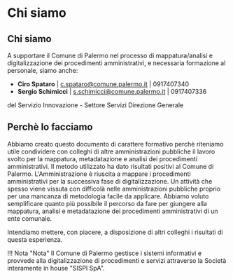 # Chi siamo

## Chi siamo
A supportare il Comune di Palermo nel processo di mappatura/analisi e digitalizzazione dei procedimenti amministrativi, e necessaria formazione al personale, siamo anche:

- **Ciro Spataro** | c.spataro@comune.palermo.it | 0917407340
- **Sergio Schimicci** | s.schimicci@comune.palermo.it | 0917407336

del Servizio Innovazione - Settore Servizi Direzione Generale

## Perchè lo facciamo
Abbiamo creato questo documento di carattere formativo perchè riteniamo utile condividere con colleghi di altre amministrazioni pubbliche il lavoro svolto per la mappatura, metadatazione e analisi dei procedimenti amministrativi. Il metodo utilizzato ha dato risultati positivi al Comune di Palermo. L'Amministrazione è riuscita a mappare i procedimenti amministrativi per la successiva fase di digitalizzazione. Un attività che spesso viene vissuta con difficolà nelle amministrazioni pubbliche proprio per una mancanza di metodologia facile da applicare. Abbiamo voluto semplificare quanto più possibile il percorso da fare per giungere alla mappatura, analisi e metadatazione dei procedimenti amministrativi di un ente comunale.

Intendiamo mettere, con piacere, a disposizione di altri colleghi i risultati di questa esperienza.

!!! Nota "Nota"
    Il Comune di Palermo gestisce i sistemi informativi e provvede alla digitalizzazione di procedimenti e servizi attraverso la Società interamente in house "SISPI SpA".
